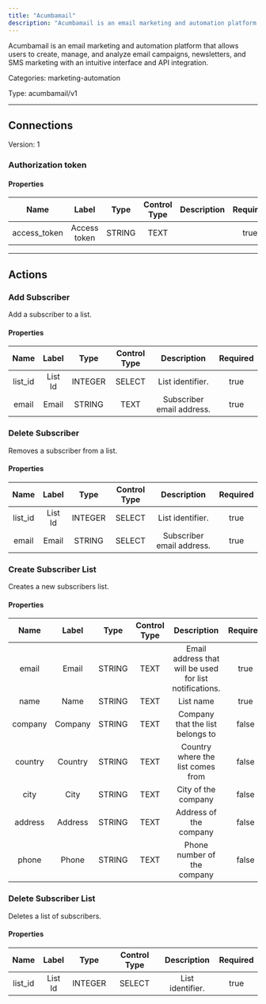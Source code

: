 ```yaml
---
title: "Acumbamail"
description: "Acumbamail is an email marketing and automation platform that allows users to create, manage, and analyze email campaigns, newsletters, and SMS marketing with an intuitive interface and API integration."
---
```


Acumbamail is an email marketing and automation platform that allows users to create, manage, and analyze email campaigns, newsletters, and SMS marketing with an intuitive interface and API integration.


Categories: marketing-automation


Type: acumbamail/v1

<hr />



## Connections

Version: 1


### Authorization token

#### Properties

|      Name       |      Label     |     Type     |     Control Type     |     Description     |     Required        |
|:--------------:|:--------------:|:------------:|:--------------------:|:-------------------:|:-------------------:|
| access_token | Access token | STRING | TEXT  |  | true  |





<hr />



## Actions


### Add Subscriber
Add a subscriber to a list.

#### Properties

|      Name       |      Label     |     Type     |     Control Type     |     Description     |     Required        |
|:--------------:|:--------------:|:------------:|:--------------------:|:-------------------:|:-------------------:|
| list_id | List Id | INTEGER | SELECT  |  List identifier.  |  true  |
| email | Email | STRING | TEXT  |  Subscriber email address.  |  true  |




### Delete Subscriber
Removes a subscriber from a list.

#### Properties

|      Name       |      Label     |     Type     |     Control Type     |     Description     |     Required        |
|:--------------:|:--------------:|:------------:|:--------------------:|:-------------------:|:-------------------:|
| list_id | List Id | INTEGER | SELECT  |  List identifier.  |  true  |
| email | Email | STRING | SELECT  |  Subscriber email address.  |  true  |




### Create Subscriber List
Creates a new subscribers list.

#### Properties

|      Name       |      Label     |     Type     |     Control Type     |     Description     |     Required        |
|:--------------:|:--------------:|:------------:|:--------------------:|:-------------------:|:-------------------:|
| email | Email | STRING | TEXT  |  Email address that will be used for list notifications.  |  true  |
| name | Name | STRING | TEXT  |  List name  |  true  |
| company | Company | STRING | TEXT  |  Company that the list belongs to  |  false  |
| country | Country | STRING | TEXT  |  Country where the list comes from  |  false  |
| city | City | STRING | TEXT  |  City of the company  |  false  |
| address | Address | STRING | TEXT  |  Address of the company  |  false  |
| phone | Phone | STRING | TEXT  |  Phone number of the company  |  false  |




### Delete Subscriber List
Deletes a list of subscribers.

#### Properties

|      Name       |      Label     |     Type     |     Control Type     |     Description     |     Required        |
|:--------------:|:--------------:|:------------:|:--------------------:|:-------------------:|:-------------------:|
| list_id | List Id | INTEGER | SELECT  |  List identifier.  |  true  |






